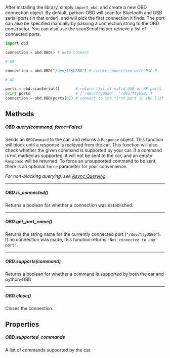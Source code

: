 After installing the library, simply `import obd`, and create a new OBD connection object. By default, python-OBD will scan for Bluetooth and USB serial ports (in that order), and will pick the first connection it finds. The port can also be specified manually by passing a connection string to the OBD constructor. You can also use the scanSerial helper retrieve a list of connected ports.

```python
import obd

connection = obd.OBD() # auto connect

# OR

connection = obd.OBD("/dev/ttyUSB0") # create connection with USB 0

# OR

ports = obd.scanSerial()       # return list of valid USB or RF ports
print ports                    # ['/dev/ttyUSB0', '/dev/ttyUSB1']
connection = obd.OBD(ports[0]) # connect to the first port in the list
```

## Methods

##### OBD.query(command, force=False)

Sends an `OBDCommand` to the car, and returns a `Response` object. This function will block until a response is recieved from the car. This function will also check whether the given command is supported by your car. If a command is not marked as supported, it will not be sent to the car, and an empty `Response` will be returned. To force an unsupported command to be sent, there is an optional `force` parameter for your convenience.

*For non-blocking querying, see [Async Querying](https://github.com/brendanwhitfield/python-OBD/wiki/Async-Querying)*

- - -

##### OBD.is_connected()

Returns a boolean for whether a connection was established.

- - -

##### OBD.get_port_name()

Returns the string name for the currently connected port (`"/dev/ttyUSB0"`). If no connection was made, this function returns `"Not connected to any port"`.

- - -

##### OBD.supports(command)

Returns a boolean for whether a command is supported by both the car and python-OBD

- - -

##### OBD.close()

Closes the connection.

## Properties

##### OBD.supported_commands

A list of commands supported by the car.

